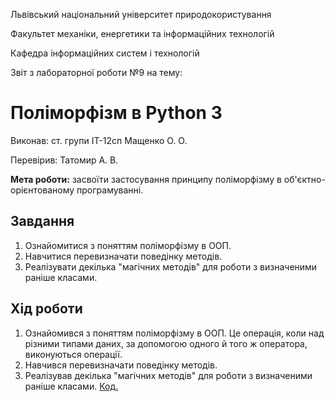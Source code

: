 Львівський національний університет природокористування

Факультет механіки, енергетики та інформаційних технологій

Кафедра інформаційних систем і технологій 

Звіт з лабораторної роботи №9
на тему: 

# Поліморфізм в Python 3

Виконав: ст. групи ІТ-12сп Мащенко О. О.

Перевірив: Татомир А. В.

**Мета роботи:** засвоїти застосування принципу поліморфізму в об'єктно-орієнтованому програмуванні.

## Завдання
1. Ознайомитися з поняттям поліморфізму в ООП. 
2. Навчитися перевизначати поведінку методів. 
3. Реалізувати декілька "магічних методів" для роботи з визначеними раніше класами.

## Хід роботи
1. Ознайомився з поняттям поліморфізму в ООП. Це операція, коли над різними типами даних, за допомогою одного й того ж оператора, виконуються операції.
2. Навчився перевизначати поведінку методів.
3. Реалізував декілька "магічних методів" для роботи з визначеними раніше класами.
[Код.](./main.py)
